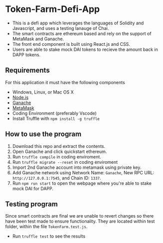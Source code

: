 # Token-Farm-Defi-App
- This is a defi app which leverages the languages of Solidity and Javascript, and uses a testing lanauge of Chai.
- The smart contracts are ethereum based and rely on the support of MetaMask and Ganache.
- The front end component is built using React.js and CSS.
- Users are able to stake mock DAI tokens to recieve the amount back in DAPP tokens.

## Requirements
For this application it must have the following components
- Windows, Linux, or Mac OS X
- [Node.js](https://nodejs.org/en/)
- [Ganache](https://trufflesuite.com/ganache/)
- [MetaMask](https://metamask.io/)
- Coding Environment (preferably Vscode)
- Install Truffle with `npm install -g truffle` 

## How to use the program
1. Download this repo and extract the contents.
2. Open Ganache and click quickstart ethereum.
2. Run `truffle compile` in coding enviroment.
3. Run `truffle migrate --reset` in coding enviroment
4. Import 2nd Ganache account into metamask using private key.
5. Add Ganache network using Network Name: `Ganache`, New RPC URL: `http://127.0.0.1:7545`, and Chain ID: `1337`.
6. Run `npm run start` to open the webpage where you're able to stake mock DAI for DAPP.

## Testing program
Since smart contracts are final we are unable to revert changes so there have been test made to ensure functionality. They are located within test folder, within the file `TokenFarm.test.js`.
- Run `truffle test` to see the results